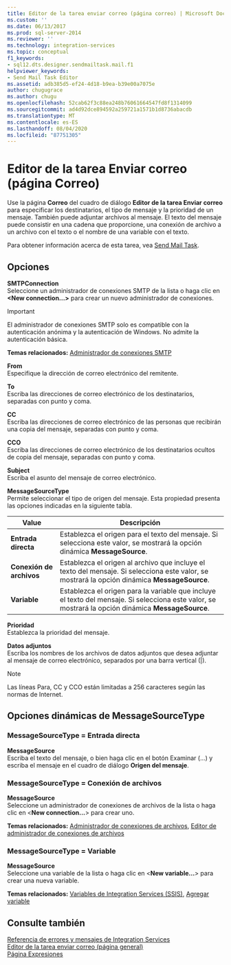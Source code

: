 ```yaml
---
title: Editor de la tarea enviar correo (página correo) | Microsoft Docs
ms.custom: ''
ms.date: 06/13/2017
ms.prod: sql-server-2014
ms.reviewer: ''
ms.technology: integration-services
ms.topic: conceptual
f1_keywords:
- sql12.dts.designer.sendmailtask.mail.f1
helpviewer_keywords:
- Send Mail Task Editor
ms.assetid: adb385d5-ef24-4d18-b9ea-b39e00a7075e
author: chugugrace
ms.author: chugu
ms.openlocfilehash: 52cab62f3c88ea248b76061664547fd8f1314099
ms.sourcegitcommit: ad4d92dce894592a259721a1571b1d8736abacdb
ms.translationtype: MT
ms.contentlocale: es-ES
ms.lasthandoff: 08/04/2020
ms.locfileid: "87751305"
---
```

# <a name="send-mail-task-editor-mail-page"></a>Editor de la tarea Enviar correo (página Correo)
  Use la página **Correo** del cuadro de diálogo **Editor de la tarea Enviar correo** para especificar los destinatarios, el tipo de mensaje y la prioridad de un mensaje. También puede adjuntar archivos al mensaje. El texto del mensaje puede consistir en una cadena que proporcione, una conexión de archivo a un archivo con el texto o el nombre de una variable con el texto.  
  
 Para obtener información acerca de esta tarea, vea [Send Mail Task](control-flow/send-mail-task.md).  
  
## <a name="options"></a>Opciones  
 **SMTPConnection**  
 Seleccione un administrador de conexiones SMTP de la lista o haga clic en **\<New connection...>** para crear un nuevo administrador de conexiones.  
  
> [!IMPORTANT]  
>  El administrador de conexiones SMTP solo es compatible con la autenticación anónima y la autenticación de Windows. No admite la autenticación básica.  
  
 **Temas relacionados:** [Administrador de conexiones SMTP](connection-manager/smtp-connection-manager.md)  
  
 **From**  
 Especifique la dirección de correo electrónico del remitente.  
  
 **To**  
 Escriba las direcciones de correo electrónico de los destinatarios, separadas con punto y coma.  
  
 **CC**  
 Escriba las direcciones de correo electrónico de las personas que recibirán una copia del mensaje, separadas con punto y coma.  
  
 **CCO**  
 Escriba las direcciones de correo electrónico de los destinatarios ocultos de copia del mensaje, separadas con punto y coma.  
  
 **Subject**  
 Escriba el asunto del mensaje de correo electrónico.  
  
 **MessageSourceType**  
 Permite seleccionar el tipo de origen del mensaje. Esta propiedad presenta las opciones indicadas en la siguiente tabla.  
  
|Value|Descripción|  
|-----------|-----------------|  
|**Entrada directa**|Establezca el origen para el texto del mensaje. Si selecciona este valor, se mostrará la opción dinámica **MessageSource**.|  
|**Conexión de archivos**|Establezca el origen al archivo que incluye el texto del mensaje. Si selecciona este valor, se mostrará la opción dinámica **MessageSource**.|  
|**Variable**|Establezca el origen para la variable que incluye el texto del mensaje. Si selecciona este valor, se mostrará la opción dinámica **MessageSource**.|  
  
 **Prioridad**  
 Establezca la prioridad del mensaje.  
  
 **Datos adjuntos**  
 Escriba los nombres de los archivos de datos adjuntos que desea adjuntar al mensaje de correo electrónico, separados por una barra vertical (|).  
  
> [!NOTE]  
>  Las líneas Para, CC y CCO están limitadas a 256 caracteres según las normas de Internet.  
  
## <a name="messagesourcetype-dynamic-options"></a>Opciones dinámicas de MessageSourceType  
  
### <a name="messagesourcetype--direct-input"></a>MessageSourceType = Entrada directa  
 **MessageSource**  
 Escriba el texto del mensaje, o bien haga clic en el botón Examinar (…) y escriba el mensaje en el cuadro de diálogo **Origen del mensaje**.  
  
### <a name="messagesourcetype--file-connection"></a>MessageSourceType = Conexión de archivos  
 **MessageSource**  
 Seleccione un administrador de conexiones de archivos de la lista o haga clic en \<**New connection...**> para crear uno.  
  
 **Temas relacionados:** [Administrador de conexiones de archivos](connection-manager/file-connection-manager.md), [Editor de administrador de conexiones de archivos](../../2014/integration-services/file-connection-manager-editor.md)  
  
### <a name="messagesourcetype--variable"></a>MessageSourceType = Variable  
 **MessageSource**  
 Seleccione una variable de la lista o haga clic en \<**New variable...**> para crear una nueva variable.  
  
 **Temas relacionados:** [Variables de Integration Services &#40;SSIS&#41;](integration-services-ssis-variables.md), [Agregar variable](../../2014/integration-services/add-variable.md)  
  
## <a name="see-also"></a>Consulte también  
 [Referencia de errores y mensajes de Integration Services](../../2014/integration-services/integration-services-error-and-message-reference.md)   
 [Editor de la tarea enviar correo &#40;página general&#41;](general-page-of-integration-services-designers-options.md)   
 [Página Expresiones](expressions/expressions-page.md)  
  
  
